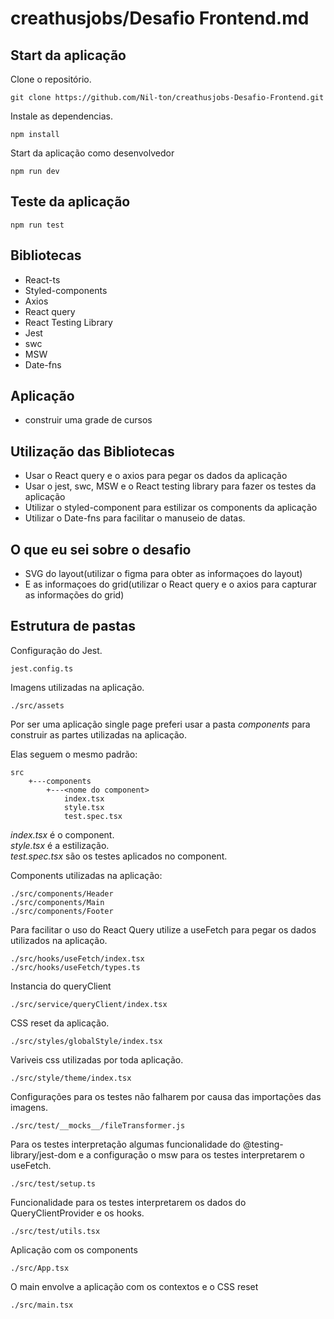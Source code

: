 # creathusjobs/Desafio Frontend.md
## Start da aplicação
Clone o repositório.
```
git clone https://github.com/Nil-ton/creathusjobs-Desafio-Frontend.git
```
Instale as dependencias.
```
npm install
```

Start da aplicação como desenvolvedor
```
npm run dev
```

## Teste da aplicação 
```
npm run test
```


## Bibliotecas
- React-ts
- Styled-components
- Axios
- React query
- React Testing Library
- Jest
- swc
- MSW
- Date-fns

## Aplicação 
- construir uma grade de cursos

## Utilização das Bibliotecas
- Usar o React query e o axios para pegar os dados da aplicação
- Usar o jest, swc, MSW e o React testing library para fazer os testes da aplicação
- Utilizar o styled-component para estilizar os components da aplicação
- Utilizar o Date-fns para facilitar o manuseio de datas. 

## O que eu sei sobre o desafio
- SVG do layout(utilizar o figma para obter as informaçoes do layout)
- E as informaçoes do grid(utilizar o React query e o axios para capturar as informações do grid)


## Estrutura de pastas

Configuração do Jest.
```
jest.config.ts
```

Imagens utilizadas na aplicação.
```
./src/assets
```

Por ser uma aplicação single page preferi usar a pasta *components* para construir as partes utilizadas na aplicação.

Elas seguem o mesmo padrão:
```
src
    +---components
        +---<nome do component>
            index.tsx
            style.tsx
            test.spec.tsx
```
*index.tsx* é o component.
<br>
*style.tsx* é a estilização.
<br>
*test.spec.tsx* são os testes aplicados no component.
<br>

Components utilizadas na aplicação:
```
./src/components/Header
./src/components/Main
./src/components/Footer
```

Para facilitar o uso do React Query utilize a useFetch para pegar os dados utilizados na aplicação.
```
./src/hooks/useFetch/index.tsx
./src/hooks/useFetch/types.ts
```

Instancia do queryClient 
```
./src/service/queryClient/index.tsx
```

CSS reset da aplicação.
```
./src/styles/globalStyle/index.tsx
```

Variveis css utilizadas por toda aplicação.
```
./src/style/theme/index.tsx
```

Configurações para os testes não falharem por causa das importações das imagens.
```
./src/test/__mocks__/fileTransformer.js
```

Para os testes interpretação algumas funcionalidade do @testing-library/jest-dom e a configuração o msw para os testes interpretarem o useFetch.
```
./src/test/setup.ts
```

Funcionalidade para os testes interpretarem os dados do QueryClientProvider e os hooks.
```
./src/test/utils.tsx
```

Aplicação com os components
```
./src/App.tsx
```

O main envolve a aplicação com os contextos e o CSS reset
```
./src/main.tsx
